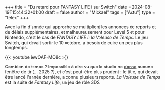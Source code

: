 +++
title = "Du retard pour FANTASY LIFE i sur Switch"
date = 2024-08-19T15:44:32+01:00
draft = false
author = "Mickael"
tags = ["Actu"]
type = "telex"
+++

Avec la fin d'année qui approche se multiplient les annonces de reports et de délais supplémentaires, et malheureusement pour Level 5 et pour Nintendo, c'est le cas de *FANTASY LIFE i: la Voleuse de Temps*. Le jeu Switch, qui devait sortir le 10 octobre, a besoin de cuire un peu plus longtemps. 

{{< youtube iewOAF-MO8c >}} 

Combien de temps ? Impossible à dire vu que le studio ne [donne](https://www.fantasylife.jp/fli/en/topics/240819/) aucune fenêtre de tir (… 2025 ?), et c'est peut-être plus prudent : le titre, qui devait être lancé l'année dernière, a connu plusieurs reports. *La Voleuse de Temps* est la suite de *Fantasy Life*, un jeu de rôle 3DS.